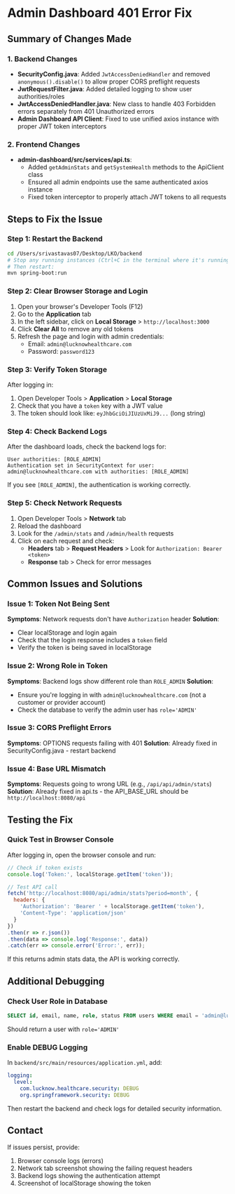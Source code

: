# Admin Dashboard 401 Error Fix

## Summary of Changes Made

### 1. Backend Changes
- **SecurityConfig.java**: Added `JwtAccessDeniedHandler` and removed `anonymous().disable()` to allow proper CORS preflight requests
- **JwtRequestFilter.java**: Added detailed logging to show user authorities/roles
- **JwtAccessDeniedHandler.java**: New class to handle 403 Forbidden errors separately from 401 Unauthorized errors
- **Admin Dashboard API Client**: Fixed to use unified axios instance with proper JWT token interceptors

### 2. Frontend Changes
- **admin-dashboard/src/services/api.ts**: 
  - Added `getAdminStats` and `getSystemHealth` methods to the ApiClient class
  - Ensured all admin endpoints use the same authenticated axios instance
  - Fixed token interceptor to properly attach JWT tokens to all requests

## Steps to Fix the Issue

### Step 1: Restart the Backend
```bash
cd /Users/srivastavas07/Desktop/LKO/backend
# Stop any running instances (Ctrl+C in the terminal where it's running)
# Then restart:
mvn spring-boot:run
```

### Step 2: Clear Browser Storage and Login
1. Open your browser's Developer Tools (F12)
2. Go to the **Application** tab
3. In the left sidebar, click on **Local Storage** > `http://localhost:3000`
4. Click **Clear All** to remove any old tokens
5. Refresh the page and login with admin credentials:
   - Email: `admin@lucknowhealthcare.com`
   - Password: `password123`

### Step 3: Verify Token Storage
After logging in:
1. Open Developer Tools > **Application** > **Local Storage**
2. Check that you have a `token` key with a JWT value
3. The token should look like: `eyJhbGciOiJIUzUxMiJ9...` (long string)

### Step 4: Check Backend Logs
After the dashboard loads, check the backend logs for:
```
User authorities: [ROLE_ADMIN]
Authentication set in SecurityContext for user: admin@lucknowhealthcare.com with authorities: [ROLE_ADMIN]
```

If you see `[ROLE_ADMIN]`, the authentication is working correctly.

### Step 5: Check Network Requests
1. Open Developer Tools > **Network** tab
2. Reload the dashboard
3. Look for the `/admin/stats` and `/admin/health` requests
4. Click on each request and check:
   - **Headers** tab > **Request Headers** > Look for `Authorization: Bearer <token>`
   - **Response** tab > Check for error messages

## Common Issues and Solutions

### Issue 1: Token Not Being Sent
**Symptoms**: Network requests don't have `Authorization` header
**Solution**: 
- Clear localStorage and login again
- Check that the login response includes a `token` field
- Verify the token is being saved in localStorage

### Issue 2: Wrong Role in Token
**Symptoms**: Backend logs show different role than `ROLE_ADMIN`
**Solution**:
- Ensure you're logging in with `admin@lucknowhealthcare.com` (not a customer or provider account)
- Check the database to verify the admin user has `role='ADMIN'`

### Issue 3: CORS Preflight Errors
**Symptoms**: OPTIONS requests failing with 401
**Solution**: Already fixed in SecurityConfig.java - restart backend

### Issue 4: Base URL Mismatch
**Symptoms**: Requests going to wrong URL (e.g., `/api/api/admin/stats`)
**Solution**: Already fixed in api.ts - the API_BASE_URL should be `http://localhost:8080/api`

## Testing the Fix

### Quick Test in Browser Console
After logging in, open the browser console and run:
```javascript
// Check if token exists
console.log('Token:', localStorage.getItem('token'));

// Test API call
fetch('http://localhost:8080/api/admin/stats?period=month', {
  headers: {
    'Authorization': 'Bearer ' + localStorage.getItem('token'),
    'Content-Type': 'application/json'
  }
})
.then(r => r.json())
.then(data => console.log('Response:', data))
.catch(err => console.error('Error:', err));
```

If this returns admin stats data, the API is working correctly.

## Additional Debugging

### Check User Role in Database
```sql
SELECT id, email, name, role, status FROM users WHERE email = 'admin@lucknowhealthcare.com';
```
Should return a user with `role='ADMIN'`

### Enable DEBUG Logging
In `backend/src/main/resources/application.yml`, add:
```yaml
logging:
  level:
    com.lucknow.healthcare.security: DEBUG
    org.springframework.security: DEBUG
```

Then restart the backend and check logs for detailed security information.

## Contact
If issues persist, provide:
1. Browser console logs (errors)
2. Network tab screenshot showing the failing request headers
3. Backend logs showing the authentication attempt
4. Screenshot of localStorage showing the token

